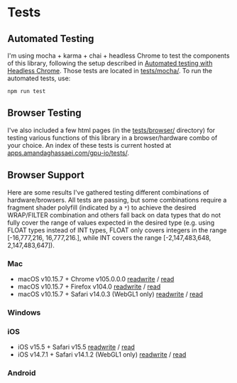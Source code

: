 # Tests

## Automated Testing

I'm using mocha + karma + chai + headless Chrome to test the components of this library, following the setup described in [Automated testing with Headless Chrome](https://developer.chrome.com/blog/headless-karma-mocha-chai/).  Those tests are located in [tests/mocha/](https://github.com/amandaghassaei/gpu-io/blob/main/tests/mocha/).  To run the automated tests, use:

```
npm run test
```

## Browser Testing

I've also included a few html pages (in the [tests/browser/](https://github.com/amandaghassaei/gpu-io/blob/main/tests/browser/) directory) for testing various functions of this library in a browser/hardware combo of your choice.  An index of these tests is current hosted at [apps.amandaghassaei.com/gpu-io/tests/](http://apps.amandaghassaei.com/gpu-io/tests/).


## Browser Support

Here are some results I've gathered testing different combinations of hardware/browsers.  All tests are passing, but some combinations require a fragment shader polyfill (indicated by a `*`) to achieve the desired WRAP/FILTER combination and others fall back on data types that do not fully cover the range of values expected in the desired type (e.g. using FLOAT types instead of INT types, FLOAT only covers integers in the range [-16,777,216, 16,777,216.], while INT covers the range [-2,147,483,648, 2,147,483,647]).


### Mac

- macOS v10.15.7 + Chrome v105.0.0.0 [readwrite](results/READWRITE_Chrome_v105.0.0.0_macOS_v10.15.7.png) / [read](results/READ_Chrome_v105.0.0.0_macOS_v10.15.7.png)
- macOS v10.15.7 + Firefox v104.0 [readwrite](results/READWRITE_Firefox_v104.0_macOS_v10.15.7.png) / [read](results/READ_Firefox_v104.0_macOS_v10.15.7.png)
- macOS v10.15.7 + Safari v14.0.3 (WebGL1 only) [readwrite](results/READWRITE_Safari_v14.0.3_macOS_v10.15.7.png) / [read](results/READ_Safari_v14.0.3_macOS_v10.15.7.png)


### Windows



### iOS

- iOS v15.5 + Safari v15.5 [readwrite](results/READWRITE_Safari_v15.5_iOS_v15.5.png) / [read](results/READ_Safari_v15.5_iOS_v15.5.png)
- iOS v14.7.1 + Safari v14.1.2 (WebGL1 only) [readwrite](results/READWRITE_Safari_v14.1.2_iOS_v14.7.1.png) / [read](results/READ_Safari_v14.1.2_iOS_v14.7.1.png)


### Android